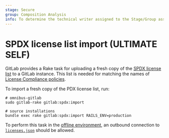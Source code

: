 ```yaml
---
stage: Secure
group: Composition Analysis
info: To determine the technical writer assigned to the Stage/Group associated with this page, see https://about.gitlab.com/handbook/engineering/ux/technical-writing/#assignments
---
```


# SPDX license list import **(ULTIMATE SELF)**

GitLab provides a Rake task for uploading a fresh copy of the [SPDX license list](https://spdx.org/licenses/)
to a GitLab instance. This list is needed for matching the names of [License Compliance policies](../user/compliance/license_compliance/index.md).

To import a fresh copy of the PDX license list, run:

```shell
# omnibus-gitlab
sudo gitlab-rake gitlab:spdx:import

# source installations
bundle exec rake gitlab:spdx:import RAILS_ENV=production
```

To perform this task in the [offline environment](../user/application_security/offline_deployments/index.md#defining-offline-environments),
an outbound connection to [`licenses.json`](https://spdx.org/licenses/licenses.json) should be
allowed.
